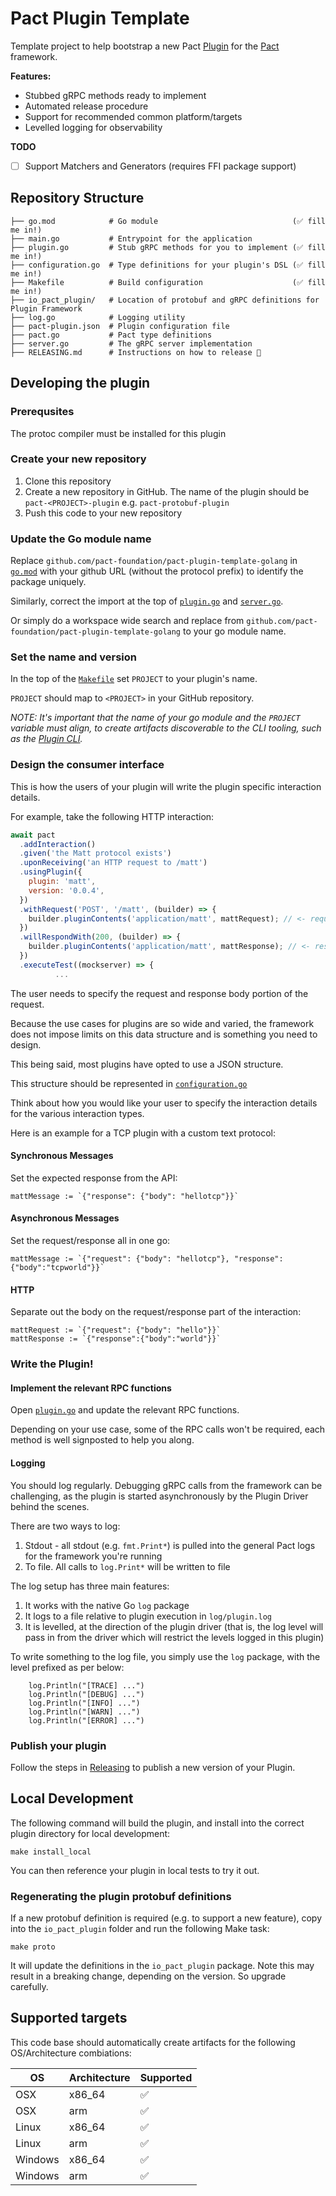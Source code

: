 # Pact Plugin Template

Template project to help bootstrap a new Pact [Plugin](https://github.com/pact-foundation/pact-plugins) for the [Pact](http://docs.pact.io) framework. 

**Features:**

* Stubbed gRPC methods ready to implement
* Automated release procedure
* Support for recommended common platform/targets
* Levelled logging for observability

**TODO**

- [ ] Support Matchers and Generators (requires FFI package support)

## Repository Structure

```
├── go.mod            # Go module                              (✅ fill me in!)
├── main.go           # Entrypoint for the application
├── plugin.go         # Stub gRPC methods for you to implement (✅ fill me in!)
├── configuration.go  # Type definitions for your plugin's DSL (✅ fill me in!)
├── Makefile          # Build configuration                    (✅ fill me in!)
├── io_pact_plugin/   # Location of protobuf and gRPC definitions for Plugin Framework
├── log.go            # Logging utility
├── pact-plugin.json  # Plugin configuration file
├── pact.go           # Pact type definitions
├── server.go         # The gRPC server implementation
├── RELEASING.md      # Instructions on how to release 🚀
```

## Developing the plugin

### Prerequsites

The protoc compiler must be installed for this plugin 

### Create your new repository

1. Clone this repository 
2. Create a new repository in GitHub. The name of the plugin should be `pact-<PROJECT>-plugin` e.g. `pact-protobuf-plugin`
3. Push this code to your new repository

### Update the Go module name

Replace `github.com/pact-foundation/pact-plugin-template-golang` in [`go.mod`](./go.mod) with your github URL (without the protocol prefix) to identify the package uniquely.

Similarly, correct the import at the top of [`plugin.go`](./plugin.go) and [`server.go`](./server.go).

Or simply do a workspace wide search and replace from `github.com/pact-foundation/pact-plugin-template-golang` to your go module name.

### Set the name and version

In the top of the [`Makefile`](./Makefile) set `PROJECT` to your plugin's name.

`PROJECT` should map to `<PROJECT>` in your GitHub repository.

*NOTE: It's important that the name of your go module and the `PROJECT` variable must align, to create artifacts discoverable to the CLI tooling, such as the [Plugin CLI](https://docs.pact.io/implementation_guides/pact_plugins/cli).*

### Design the consumer interface

This is how the users of your plugin will write the plugin specific interaction details. 

For example, take the following HTTP interaction:

```js
await pact
  .addInteraction()
  .given('the Matt protocol exists')
  .uponReceiving('an HTTP request to /matt')
  .usingPlugin({
    plugin: 'matt',
    version: '0.0.4',
  })
  .withRequest('POST', '/matt', (builder) => {
    builder.pluginContents('application/matt', mattRequest); // <- request
  })
  .willRespondWith(200, (builder) => {
    builder.pluginContents('application/matt', mattResponse); // <- response
  })
  .executeTest((mockserver) => {
          ...
```          

The user needs to specify the request and response body portion of the request.

Because the use cases for plugins are so wide and varied, the framework does not impose limits
on this data structure and is something you need to design.

This being said, most plugins have opted to use a JSON structure. 

This structure should be represented in [`configuration.go`](./configuration.go)

Think about how you would like your user to specify the interaction details for the various interaction types. 

Here is an example for a TCP plugin with a custom text protocol:

#### Synchronous Messages

Set the expected response from the API:

```
mattMessage := `{"response": {"body": "hellotcp"}}`
```

#### Asynchronous Messages

Set the request/response all in one go:

```
mattMessage := `{"request": {"body": "hellotcp"}, "response":{"body":"tcpworld"}}`
```

#### HTTP

Separate out the body on the request/response part of the interaction:

```
mattRequest := `{"request": {"body": "hello"}}`
mattResponse := `{"response":{"body":"world"}}`
```

### Write the Plugin!

#### Implement the relevant RPC functions

Open [`plugin.go`](./plugin.go) and update the relevant RPC functions. 

Depending on your use case, some of the RPC calls won't be required, each method is well signposted to help you along.

#### Logging

You should log regularly. Debugging gRPC calls from the framework can be challenging, as the plugin is started asynchronously by the Plugin Driver behind the scenes.

There are two ways to log:

1. Stdout - all stdout (e.g. `fmt.Print*`) is pulled into the general Pact logs for the framework you're running
2. To file. All calls to `log.Print*` will be written to file

The log setup has three main features:

1. It works with the native Go `log` package
2. It logs to a file relative to plugin execution in `log/plugin.log`
3. It is levelled, at the direction of the plugin driver (that is, the log level will pass in from the driver which will restrict the levels logged in this plugin)

To write something to the log file, you simply use the `log` package, with the level prefixed as per below:

```
	log.Println("[TRACE] ...")
	log.Println("[DEBUG] ...")
	log.Println("[INFO] ...")
	log.Println("[WARN] ...")
	log.Println("[ERROR] ...")
```

### Publish your plugin

Follow the steps in [Releasing](./RELEASING.md) to publish a new version of your Plugin. 

## Local Development

The following command will build the plugin, and install into the correct plugin directory for local development:

```
make install_local
```

You can then reference your plugin in local tests to try it out.

### Regenerating the plugin protobuf definitions

If a new protobuf definition is required (e.g. to support a new feature), copy into the `io_pact_plugin` folder and run the following Make task:

```
make proto
```

It will update the definitions in the `io_pact_plugin` package. Note this may result in a breaking change, depending on the version. So upgrade carefully.

## Supported targets

This code base should automatically create artifacts for the following OS/Architecture combiations:

| OS      | Architecture | Supported |
| ------- | ------------ | --------- |
| OSX     | x86_64       | ✅         |
| OSX     | arm          | ✅         |
| Linux   | x86_64       | ✅         |
| Linux   | arm          | ✅         |
| Windows | x86_64       | ✅         |
| Windows | arm          | ✅         |